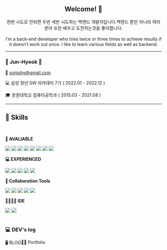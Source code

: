 <div align="center">
<h2>Welcome! 🎉 </h3> 

<p>
  한번 시도로 안되면 두번 세번 시도하는 백엔드 개발자입니다.백엔드 뿐만 아니라 여러 분야 또한 배우고 도전하는것을 좋아합니다.
  <br/>
  <br/>
  I'm a back-end developer who tries twice or three times to achieve results if it doesn't work out once. I like to learn various fields as well as backend.
</p>
</div>

<hr/>
<h3>👋 Jun-Hyeok 👋</h3> 

📧 sonjuhy@gmail.com

💻 삼성 청년 SW 아카데미 7기 ( 2022.01 - 2022.12 )

🎓 창원대학교 컴퓨터공학과 ( 2015.03 - 2021.08 )
<hr/>

<h2> 🔨 Skills </h2>
<br/>
<div style="display:flex; flex-direction:column; align-items:flex-start;">
  <!-- AVALIABLE -->
    <p><strong>🌈 AVALIABLE</strong></p>
    <div>
        <img src="https://img.shields.io/badge/JAVA-007396?style=flat-square&logo=java&logoColor=white"/>
        <img src="https://img.shields.io/badge/SpringBoot-6DB33F?style=flat-square&logo=Spring&logoColor=white"/>
        <img src="https://img.shields.io/badge/Ubuntu-e95420?style=flat-square&logo=ubuntu&logoColor=white"/>
        <img src="https://img.shields.io/badge/Nginx-009639?style=flat-square&logo=nginx&logoColor=white"/>
        <img src="https://img.shields.io/badge/MySQL-4479A1?style=flat-square&logo=mysql&logoColor=white"/>
        <img src="https://img.shields.io/badge/MQTT(Mosquitto)-660066?style=flat-square&logo=mqtt&logoColor=white"/>
        <img src="https://img.shields.io/badge/Git-f05032?style=flat-square&logo=git&logoColor=white"/>
        <img src="https://img.shields.io/badge/Android(JAVA)-3ddc84?style=flat-square&logo=android&logoColor=white"/> 
    </div>
    <!-- Experienced -->
    <p><strong>💻 EXPERIENCED</strong></p>
    <div>
        <img src="https://img.shields.io/badge/Python-3776AB?style=flat-square&logo=python&logoColor=white"> 
        <img src="https://img.shields.io/badge/JavaScript-F7DF1E?style=flat-square&logo=javascript&logoColor=black"> 
        <img src="https://img.shields.io/badge/SpringSecurity-6DB33F?style=flat-square&logo=springsecurity&logoColor=white">
        <img src="https://img.shields.io/badge/Kafka-231F20?style=flat-square&logo=apachekafka&logoColor=white">
        <img src="https://img.shields.io/badge/Next.js-000000?style=flat-square&logo=nextdotjs&logoColor=white">
    </div>
    <!-- Collaboration Tools -->
    <p><strong>🔮 Collaboration Tools</strong></p>
    <div>
      <img src="https://img.shields.io/badge/Git-F05032?style=flat-square&logo=git&logoColor=white"/>
      <img src="https://img.shields.io/badge/Gitlab-FC6D26?style=flat-square&logo=gitlab&logoColor=white"/>
      <img src="https://img.shields.io/badge/GitHub-181717?style=flat-square&logo=GitHub&logoColor=white"/>
      <img src="https://img.shields.io/badge/Notion-000000?style=flat-square&logo=notion&logoColor=white"/>
      <img src="https://img.shields.io/badge/Jira-0052CC?style=flat-square&logo=jirasoftware&logoColor=white"/>
    </div>
    <!-- IDE -->
    <p><strong>👨‍👩‍👧‍👦 IDE</strong></p>
    <div>
      <img src="https://img.shields.io/badge/IntelliJ IDEA-000000?style=flat-square&logo=IntelliJ IDEA&logoColor=white"/>
      <img src="https://img.shields.io/badge/Visual Studio Code-007ACC?style=flat-square&logo=Visual Studio Code&logoColor=white"/>
    </div>
  <br>
</div>

<h3> 💻 DEV's log</h3>
<div style="display:flex; flex-direction:row;">
  <a href="https://sonjuhy.tistory.com/" style="text-decoration: none">🖥️ BLOG</a> 
  <br/>
  <a href="https://sonjuhy.github.io/Portfolio/" style="text-decoration: none">👨‍💻 Portfolio</a>  
  
</div>
<br>
